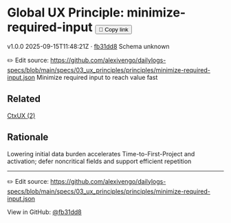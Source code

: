 # Global UX Principle: minimize-required-input <button class="copy-link" aria-label="Copy page link" onclick="window.spechubCopyLink && window.spechubCopyLink()">🔗 Copy link</button>

<p class="badges">
  <span class="badge version">v1.0.0</span>
  <span class="badge build">2025-09-15T11:48:21Z · <a href="https://github.com/alexivengo/dailylogs-specs/commit/fb31dd8" target="_blank" rel="noopener" class="sha">fb31dd8</a></span>
  <span class="badge schema unknown">Schema unknown</span>
</p>

✏️ Edit source: https://github.com/alexivengo/dailylogs-specs/blob/main/specs/03_ux_principles/principles/minimize-required-input.json
Minimize required input to reach value fast

## Related
<p>
  <span class="chip"><a href="../ctxux/index.md#?principles=minimize-required-input">CtxUX (2)</a></span>
</p>

## Rationale
Lowering initial data burden accelerates Time-to-First-Project and activation; defer noncritical fields and support efficient repetition



---
✏️ Edit source: https://github.com/alexivengo/dailylogs-specs/blob/main/specs/03_ux_principles/principles/minimize-required-input.json

<p class="page-meta">
  View in GitHub: <a href="https://github.com/alexivengo/dailylogs-specs/commit/fb31dd8" target="_blank" rel="noopener">@fb31dd8</a></p>